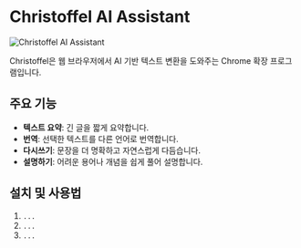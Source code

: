 # Christoffel AI Assistant

![Christoffel AI Assistant](https://github.com/your-repo/christoffel/blob/main/public/title.png)

Christoffel은 웹 브라우저에서 AI 기반 텍스트 변환을 도와주는 Chrome 확장 프로그램입니다.

## 주요 기능

- **텍스트 요약**: 긴 글을 짧게 요약합니다.
- **번역**: 선택한 텍스트를 다른 언어로 번역합니다.
- **다시쓰기**: 문장을 더 명확하고 자연스럽게 다듬습니다.
- **설명하기**: 어려운 용어나 개념을 쉽게 풀어 설명합니다.

## 설치 및 사용법

1.  `...`
2.  `...`
3.  `...`

